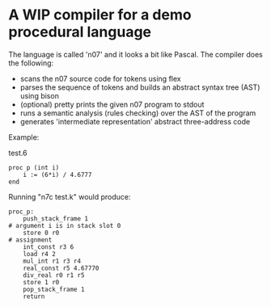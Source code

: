 # A WIP compiler for a demo procedural language

The language is called 'n07' and it looks a bit like Pascal. The compiler does 
the following:
- scans the n07 source code for tokens using flex
- parses the sequence of tokens and builds an abstract syntax tree (AST) using bison
- (optional) pretty prints the given n07 program to stdout
- runs a semantic analysis (rules checking) over the AST of the program
- generates 'intermediate representation' abstract three-address code


Example:

test.6
```
proc p (int i)                        
    i := (6*i) / 4.6777 
end
```

Running "n7c test.k" would produce:

```
proc_p:
    push_stack_frame 1
# argument i is in stack slot 0
    store 0 r0
# assignment
    int_const r3 6
    load r4 2
    mul_int r1 r3 r4
    real_const r5 4.67770
    div_real r0 r1 r5
    store 1 r0
    pop_stack_frame 1
    return
```


<!-- ![Visualisation](Dataflow-visual.PNG) -->
